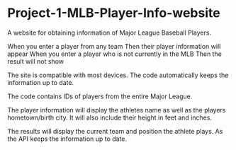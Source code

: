 # Project-1-MLB-Player-Info-website
A website for obtaining information of Major League Baseball Players.

When you enter a player from any team
Then their player information will appear
When you enter a player who is not currently in the MLB
Then the result will not show

The site is compatible with most devices. The code automatically keeps the information up to date.

The code contains IDs of players from the entire Major League. 

The player information will display the athletes name as well as the players hometown/birth city. It will also include their height in feet and inches. 

The results will display the current team and position the athlete plays. As the API keeps the information up to date.
